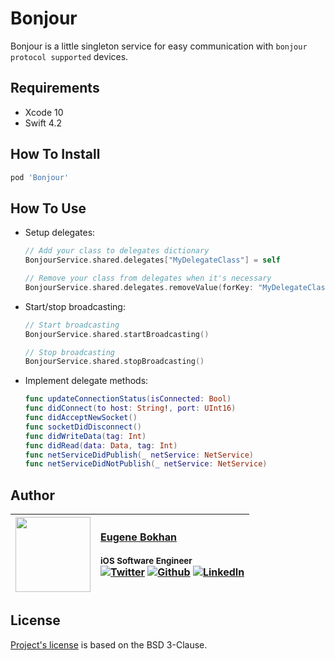 # Bonjour

Bonjour is a little singleton service for easy communication with `bonjour protocol supported` devices.

## Requirements

* Xcode 10
* Swift 4.2

## How To Install

```ruby
pod 'Bonjour'
```

## How To Use

* Setup delegates:
  ```swift
  // Add your class to delegates dictionary
  BonjourService.shared.delegates["MyDelegateClass"] = self

  // Remove your class from delegates when it's necessary
  BonjourService.shared.delegates.removeValue(forKey: "MyDelegateClass")
  ```
* Start/stop broadcasting:
  ```swift
  // Start broadcasting
  BonjourService.shared.startBroadcasting()

  // Stop broadcasting
  BonjourService.shared.stopBroadcasting()
  ```
* Implement delegate methods:
  ```swift
  func updateConnectionStatus(isConnected: Bool)
  func didConnect(to host: String!, port: UInt16)
  func didAcceptNewSocket()
  func socketDidDisconnect()
  func didWriteData(tag: Int)
  func didRead(data: Data, tag: Int)  
  func netServiceDidPublish(_ netService: NetService)
  func netServiceDidNotPublish(_ netService: NetService)
  ```

## Author

| [<img src="https://avatars1.githubusercontent.com/u/8983647?s=460&amp;v=4" width="120px;"/>](https://github.com/eugenebokhan)   | [Eugene Bokhan](https://github.com/eugenebokhan)<br/><br/><sub>iOS Software Engineer</sub><br/> [![Twitter][1.1]][1] [![Github][2.1]][2] [![LinkedIn][3.1]][3]|
| - | :- |

[1.1]: http://i.imgur.com/wWzX9uB.png (twitter icon without padding)
[2.1]: http://i.imgur.com/9I6NRUm.png (github icon without padding)
[3.1]: https://www.kingsfund.org.uk/themes/custom/kingsfund/dist/img/svg/sprite-icon-linkedin.svg (linkedin icon)

[1]: https://twitter.com/eugenebokhan
[2]: https://github.com/eugenebokhan
[3]: https://www.linkedin.com/in/eugenebokhan/

## License

[Project's license](LICENSE) is based on the BSD 3-Clause.
